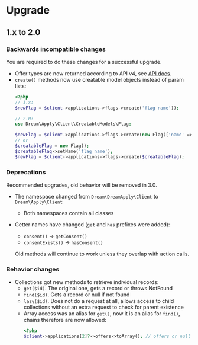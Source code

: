 # Upgrade

[api]: https://docs.dreamapply.com/doku.php?id=api:manual

## 1.x to 2.0

### Backwards incompatible changes

You are required to do these changes for a successful upgrade.

* Offer types are now returned according to API v4, see [API docs][api].
* `create()` methods now use creatable model objects instead of param lists:
  ```php
  <?php
  // 1.x:
  $newFlag = $client->applications->flags->create('flag name'));
  
  // 2.0:
  use Dream\Apply\Client\CreatableModels\Flag;
  
  $newFlag = $client->applications->flags->create(new Flag(['name' => 'flag name']));
  // or
  $creatableFlag = new Flag();
  $creatableFlag->setName('flag name');
  $newFlag = $client->applications->flags->create($creatableFlag);
  ```

### Deprecations

Recommended upgrades, old behavior will be removed in 3.0.

* The namespace changed from `Dream\DreamApply\Client` to `Dream\Apply\Client`
  * Both namespaces contain all classes
* Getter names have changed (`get` and `has` prefixes were added):
  * `consent()` -> `getConsent()`
  * `consentExists()` -> `hasConsent()`
  
  Old methods will continue to work unless they overlap with action calls.

### Behavior changes

* Collections got new methods to retrieve individual records:
  * `get($id)`. The original one, gets a record or throws NotFound
  * `find($id)`. Gets a record or null if not found
  * `lazy($id)`. Does not do a request at all,
    allows access to child collections without an extra request to check for parent existence
  * Array access was an alias for `get()`, now it is an alias for `find()`,
    chains therefore are now allowed:
    ```php
    <?php
    $client->applications[2]?->offers->toArray(); // offers or null
    ```
